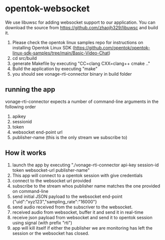 # opentok-websocket

We use libuwsc for adding websocket support to our application. You can download the source from https://github.com/zhaojh329/libuwsc and build it.

1. Please check the opentok linux samples repo for instructions on installing Opentok Linux SDK (https://github.com/opentok/opentok-linux-sdk-samples/tree/main/Basic-Video-Chat)
2. cd src/build
3. generate Makefile by executing "CC=clang CXX=clang++ cmake .."
4. Build the application by executing "make"
5. you should see vonage-rti-connector binary in build folder

## running the app

vonage-rti-connector expects a number of command-line arguments in the following order

1. apikey
2. sessionid
3. token
4. websocket end-point url
5. publisher-name (this is the only stream we subscribe to)

## How it works

1. launch the app by executing "./vonage-rti-connector api-key session-id token websocket-url publisher-name"
2. This app will connect to a opentok session with give credentials
3. connect to the websocket url provided
4. subscribe to the stream whos publisher name matches the one provided on command-line
5. send initial JSON payload to the websocket end-point {"uid":"xyz123","sampling_rate":"16000"}
6. send audio received from the subscriver to the websocket.
7. received audio from websocket, buffer it and send it in real-time
8. receive json payload from websocket and send it to opentok session using signal (with prefix "rti")
9. app will kill itself if either the publisher we are monitoring has left the session or the websocket has closed.

